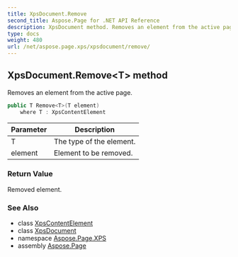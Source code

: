 ```yaml
---
title: XpsDocument.Remove
second_title: Aspose.Page for .NET API Reference
description: XpsDocument method. Removes an element from the active page
type: docs
weight: 480
url: /net/aspose.page.xps/xpsdocument/remove/
---
```

## XpsDocument.Remove&lt;T&gt; method

Removes an element from the active page.

```csharp
public T Remove<T>(T element)
    where T : XpsContentElement
```

| Parameter | Description |
| --- | --- |
| T | The type of the element. |
| element | Element to be removed. |

### Return Value

Removed element.

### See Also

* class [XpsContentElement](../../../aspose.page.xps.xpsmodel/xpscontentelement/)
* class [XpsDocument](../)
* namespace [Aspose.Page.XPS](../../xpsdocument/)
* assembly [Aspose.Page](../../../)



